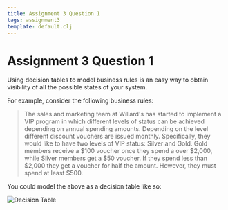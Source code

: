 ```yaml
---
title: Assignment 3 Question 1
tags: assignment3
template: default.clj
---
```


# Assignment 3 Question 1

Using decision tables to model business rules is an easy way
to obtain visibility of all the possible states of your system.

For example, consider the following business rules:

> The sales and marketing team at Willard's has started to implement
> a VIP program in which different levels of status can be achieved
> depending on annual spending amounts. Depending on the level different
> discount vouchers are issued monthly. Specifically, they would like to
> have two levels of VIP status: Silver and Gold. Gold members receive a
> $100 voucher once they spend a over $2,000, while Silver members get a
> $50 voucher. If they spend less than $2,000 they get a voucher for half
> the amount. However, they must spend at least $500. 

You could model the above as a decision table like so:

![Decision Table](http://ccs.neu.edu/home/iboehman/dt.png)
